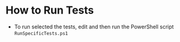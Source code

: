 # How to Run Tests

* To run selected the tests, edit and then run the PowerShell script `RunSpecificTests.ps1`
